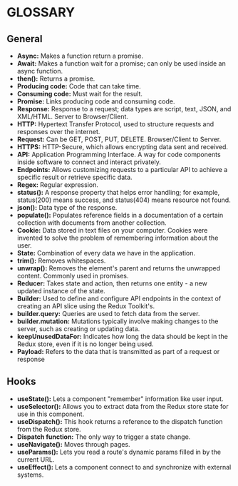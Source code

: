 # GLOSSARY

## General
- **Async:** Makes a function return a promise.
- **Await:** Makes a function wait for a promise; can only be used inside an async function.
- **then():** Returns a promise.
- **Producing code:** Code that can take time.
- **Consuming code:** Must wait for the result.
- **Promise:** Links producing code and consuming code.
- **Response:** Response to a request; data types are script, text, JSON, and XML/HTML. Server to Browser/Client.
- **HTTP:** Hypertext Transfer Protocol, used to structure requests and responses over the internet.
- **Request:** Can be GET, POST, PUT, DELETE. Browser/Client to Server.
- **HTTPS:** HTTP-Secure, which allows encrypting data sent and received.
- **API:** Application Programming Interface. A way for code components inside software to connect and interact privately.
- **Endpoints:** Allows customizing requests to a particular API to achieve a specific result or retrieve specific data.
- **Regex:** Regular expression.
- **status():** A response property that helps error handling; for example, status(200) means success, and status(404) means resource not found.
- **json():** Data type of the response.
- **populate():** Populates reference fields in a documentation of a certain collection with documents from another collection.
- **Cookie:** Data stored in text files on your computer. Cookies were invented to solve the problem of remembering information about the user.
- **State:** Combination of every data we have in the application.
- **trim():** Removes whitespaces.
- **unwrap():** Removes the element's parent and returns the unwrapped content. Commonly used in promises.
- **Reducer:** Takes state and action, then returns one entity - a new updated instance of the state.
- **Builder:** Used to define and configure API endpoints in the context of creating an API slice using the Redux Toolkit's.
- **builder.query:** Queries are used to fetch data from the server.
- **builder.mutation:** Mutations typically involve making changes to the server, such as creating or updating data.
- **keepUnusedDataFor:** Indicates how long the data should be kept in the Redux store, even if it is no longer being used.
- **Payload:** Refers to the data that is transmitted as part of a request or response
## Hooks
- **useState():** Lets a component "remember" information like user input.
- **useSelector():** Allows you to extract data from the Redux store state for use in this component.
- **useDispatch():** This hook returns a reference to the dispatch function from the Redux store.
- **Dispatch function:** The only way to trigger a state change.
- **useNavigate():** Moves through pages.
- **useParams():** Lets you read a route's dynamic params filled in by the current URL.
- **useEffect():** Lets a component connect to and synchronize with external systems.

